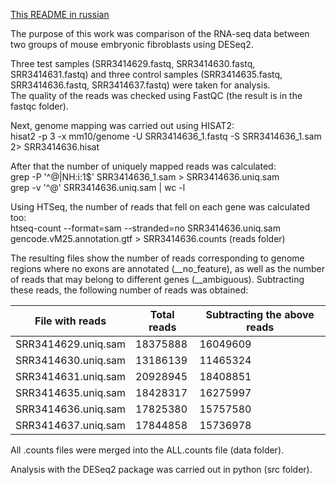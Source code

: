 [This README in russian](README.ru.md)

The purpose of this work was comparison of the RNA-seq data between two groups of mouse embryonic fibroblasts using DESeq2.

Three test samples (SRR3414629.fastq, SRR3414630.fastq, SRR3414631.fastq) and three control samples (SRR3414635.fastq, SRR3414636.fastq, SRR3414637.fastq) were taken for analysis.  
The quality of the reads was checked using FastQC (the result is in the fastqc folder).

Next, genome mapping was carried out using HISAT2:  
hisat2 -p 3 -x mm10/genome -U SRR3414636_1.fastq -S SRR3414636_1.sam  2>  SRR3414636.hisat

After that the number of uniquely mapped reads was calculated:  
grep -P '^@|NH:i:1$' SRR3414636_1.sam > SRR3414636.uniq.sam  
grep -v '^@' SRR3414636.uniq.sam | wc -l

Using HTSeq, the number of reads that fell on each gene was calculated too:  
htseq-count --format=sam --stranded=no SRR3414636.uniq.sam  gencode.vM25.annotation.gtf > SRR3414636.counts (reads folder)

The resulting files show the number of reads corresponding to genome regions where no exons are annotated (__no_feature), as well as the number of reads that may belong to different genes (__ambiguous). Subtracting these reads, the following number of reads was obtained:

| File with reads  | Total reads | Subtracting the above reads |
| ------------- | ------------- | ------------- |
| SRR3414629.uniq.sam  | 18375888  | 16049609 |
| SRR3414630.uniq.sam  | 13186139  | 11465324 |
| SRR3414631.uniq.sam  | 20928945  | 18408851 |
| SRR3414635.uniq.sam  | 18428317  | 16275997 |
| SRR3414636.uniq.sam  | 17825380  | 15757580 |
| SRR3414637.uniq.sam  | 17844858  | 15736978 |

All .counts files were merged into the ALL.counts file (data folder).

Analysis with the DESeq2 package was carried out in python (src folder).
